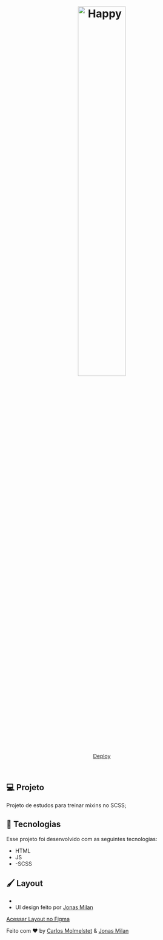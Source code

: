 <h1 align="center">
    <img alt="Happy" src=".github/h1.png" width="50%">
</h1>

<p align="center">
  <a href="https://spacey-virid.vercel.app/">Deploy</a>
</p>

<br>


## 💻 Projeto

Projeto de estudos para treinar mixins no SCSS;

## 🚀 Tecnologias

Esse projeto foi desenvolvido com as seguintes tecnologias:

- HTML
- JS
- -SCSS

## 🖌 Layout
-  
- UI design feito por [Jonas Milan](https://www.instagram.com/jonasmilancc/)

[Acessar Layout no Figma](https://www.figma.com/community/file/986447430009792279)



Feito com ♥ by [Carlos Molmelstet](https://github.com/carlosmolmelstet) & [Jonas Milan](https://www.instagram.com/jonasmilancc/)
